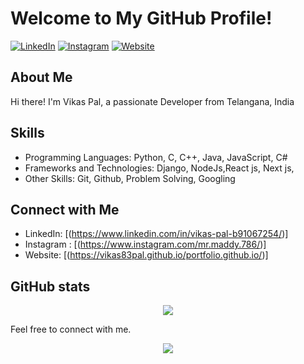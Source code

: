 # Welcome to My GitHub Profile!

[![LinkedIn](https://img.shields.io/badge/LinkedIn-Connect-blue?style=flat-square&logo=linkedin)](https://www.linkedin.com/in/vikas-pal-b91067254/)
[![Instagram](https://img.shields.io/badge/Instagram-E4405F?style=flat-square&logo=instagram&logoColor=white)](https://www.instagram.com/mr.maddy.786/)
[![Website](https://img.shields.io/badge/Website-Visit-green?style=flat-square&logo=wordpress)](https://vikas83pal.github.io/portfolio.github.io/)

## About Me

Hi there! I'm Vikas Pal, a passionate Developer from Telangana, India

## Skills

- Programming Languages: Python, C, C++, Java, JavaScript, C#
- Frameworks and Technologies: Django, NodeJs,React js, Next js,
- Other Skills: Git, Github, Problem Solving, Googling

## Connect with Me

- LinkedIn: [(https://www.linkedin.com/in/vikas-pal-b91067254/)]
- Instagram : [(https://www.instagram.com/mr.maddy.786/)]
- Website: [(https://vikas83pal.github.io/portfolio.github.io/)]

## GitHub stats


<div align="center"><img src="https://github-readme-stats.vercel.app/api?username=vikas83pal&show_icons=true&theme=vue&hide_border=true&count_private=true&bg_color=101013&title_color=00DCA8&text_color=FDFCFF" align="center" /></div> 


Feel free to connect with me. 

<div align="center">
<img src="https://komarev.com/ghpvc/?username=vikas83pal&&style=flat-square" align="center" />
</div>  
  
